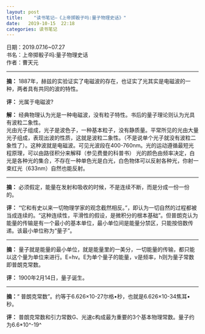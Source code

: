 ```yaml
---
layout: post
title:    "读书笔记—《上帝掷骰子吗:量子物理史话》"
date:   2019-10-15  22:18 
categories: 读书笔记
---
```


日期：2019.07.16~07.27  
书名：上帝掷骰子吗:量子物理史话  
作者：曹天元  

----------

**摘：** 1887年，赫兹的实验证实了电磁波的存在，也证实了光其实是电磁波的一种，两者具有共同的波的特性。  

**评：** 光属于电磁波?  

**解：** 经典物理认为光是一种电磁波，没有粒子特性。书后的量子理论则认为光具有波粒二象性。  
光由光子组成，光子是波色子，一种基本粒子，没有静质量。平常所见的光由大量光子组成，表现出波的性质，这就是波粒二象性。（不是说单个光子就没有波粒二象性了）。这种波就是电磁波。可见光波段在400-760nm。光的运动遵循最短光程原理，可以由路径积分来解释（参见费曼的科普书）
光的颜色由频率决定，白光是各种光的集合，不存在一种单色光是白光，白色物体可以反射各种光，你射一束红光（633nm）自然也能反射。

----------

**摘：** 必须假定，能量在发射和吸收的时候，不是连续不断，而是分成一份一份的。  

**评：** “它和有史以来一切物理学家的观念截然相反。”，即认为一切自然的过程都被当成连续的。“这种连续性，平滑性的假设，是微积分的根本基础”。但普朗克认为能量的传输是有一个最小的基本单位，最小单位间是能量分禁区，只能按倍数传递。该最小单位称为“量子”。

----------

**摘：** 量子就是能量的最小单位，就是能量里的一美分，一切能量的传输，都只能以这个量为单位来进行。E=hv。E为单个量子的能量，v是频率，h则为量子常数即普朗克常数。

**评：** 1900年2月14日，量子诞生。

----------

**摘：**“ 普朗克常数”。约等于6.626×10-27尔格•秒，也就是6.626×10-34焦耳•秒。 

**评：** 普朗克常数和引力常数G、光速c构成最为重要的3个基本物理常数。量子约为6.6\*10^-19^

